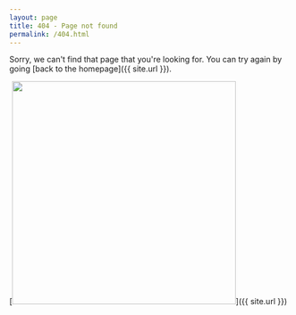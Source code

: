 ```yaml
---
layout: page
title: 404 - Page not found
permalink: /404.html
---
```


Sorry, we can't find that page that you're looking for. You can try again by going [back to the homepage]({{ site.url }}).

[<img src="assets/images/404.jpg" style="width: 400px;"/>]({{ site.url }})
